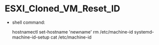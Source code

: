 # ESXI_Cloned_VM_Reset_ID

- shell command:

    hostnamectl set-hostname 'newname'
    rm /etc/machine-id 
    systemd-machine-id-setup
    cat /etc/machine-id
